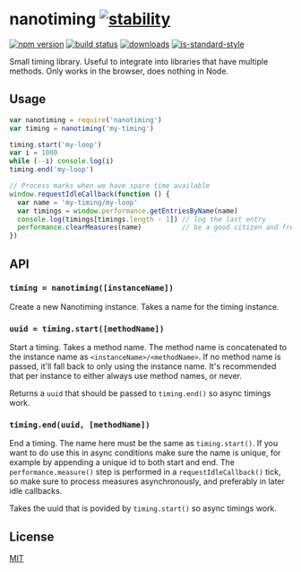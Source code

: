 # nanotiming [![stability][0]][1]
[![npm version][2]][3] [![build status][4]][5]
[![downloads][8]][9] [![js-standard-style][10]][11]

Small timing library. Useful to integrate into libraries that have multiple
methods. Only works in the browser, does nothing in Node.

## Usage
```js
var nanotiming = require('nanotiming')
var timing = nanotiming('my-timing')

timing.start('my-loop')
var i = 1000
while (--i) console.log(i)
timing.end('my-loop')

// Process marks when we have spare time available
window.requestIdleCallback(function () {
  var name = 'my-timing/my-loop'
  var timings = window.performance.getEntriesByName(name)
  console.log(timings[timings.length - 1]) // log the last entry
  performance.clearMeasures(name)          // be a good citizen and free up memory
})
```

## API
### `timing = nanotiming([instanceName])`
Create a new Nanotiming instance. Takes a name for the timing instance.

### `uuid = timing.start([methodName])`
Start a timing. Takes a method name. The method name is concatenated to the
instance name as `<instanceName>/<methodName>`. If no method name is passed,
it'll fall back to only using the instance name. It's recommended that per
instance to either always use method names, or never.

Returns a `uuid` that should be passed to `timing.end()` so async timings work.

### `timing.end(uuid, [methodName])`
End a timing. The name here must be the same as `timing.start()`. If you want
to do use this in async conditions make sure the name is unique, for example by
appending a unique id to both start and end. The `performance.measure()` step
is performed in a `requestIdleCallback()` tick, so make sure to process
measures asynchronously, and preferably in later idle callbacks.

Takes the uuid that is povided by `timing.start()` so async timings work.

## License
[MIT](https://tldrlegal.com/license/mit-license)

[0]: https://img.shields.io/badge/stability-experimental-orange.svg?style=flat-square
[1]: https://nodejs.org/api/documentation.html#documentation_stability_index
[2]: https://img.shields.io/npm/v/nanotiming.svg?style=flat-square
[3]: https://npmjs.org/package/nanotiming
[4]: https://img.shields.io/travis/yoshuawuyts/nanotiming/master.svg?style=flat-square
[5]: https://travis-ci.org/yoshuawuyts/nanotiming
[6]: https://img.shields.io/codecov/c/github/yoshuawuyts/nanotiming/master.svg?style=flat-square
[7]: https://codecov.io/github/yoshuawuyts/nanotiming
[8]: http://img.shields.io/npm/dm/nanotiming.svg?style=flat-square
[9]: https://npmjs.org/package/nanotiming
[10]: https://img.shields.io/badge/code%20style-standard-brightgreen.svg?style=flat-square
[11]: https://github.com/feross/standard

